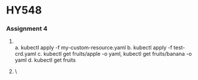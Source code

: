 # **HY548**
### Assignment 4

1. \
   a. kubectl apply -f my-custom-resource.yaml
   b. kubectl apply -f test-crd.yaml
   c. kubectl get fruits/apple -o yaml, kubectl get fruits/banana -o yaml
   d. kubectl get fruits 

2. \
   
